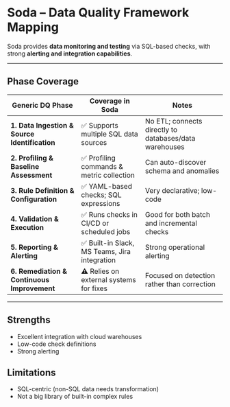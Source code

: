 # Soda – Data Quality Framework Mapping

Soda provides **data monitoring and testing** via SQL-based checks, with strong **alerting and integration capabilities**.

---

## Phase Coverage

| Generic DQ Phase | Coverage in Soda | Notes |
|------------------|------------------|-------|
| **1. Data Ingestion & Source Identification** | ✅ Supports multiple SQL data sources | No ETL; connects directly to databases/data warehouses |
| **2. Profiling & Baseline Assessment** | ✅ Profiling commands & metric collection | Can auto-discover schema and anomalies |
| **3. Rule Definition & Configuration** | ✅ YAML-based checks; SQL expressions | Very declarative; low-code |
| **4. Validation & Execution** | ✅ Runs checks in CI/CD or scheduled jobs | Good for both batch and incremental checks |
| **5. Reporting & Alerting** | ✅ Built-in Slack, MS Teams, Jira integration | Strong operational alerting |
| **6. Remediation & Continuous Improvement** | ⚠ Relies on external systems for fixes | Focused on detection rather than correction |

---

## Strengths
- Excellent integration with cloud warehouses
- Low-code check definitions
- Strong alerting

## Limitations
- SQL-centric (non-SQL data needs transformation)
- Not a big library of built-in complex rules

